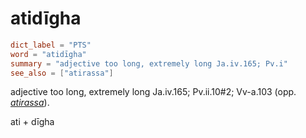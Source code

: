 # atidīgha

``` toml
dict_label = "PTS"
word = "atidīgha"
summary = "adjective too long, extremely long Ja.iv.165; Pv.i"
see_also = ["atirassa"]
```

adjective too long, extremely long Ja.iv.165; Pv.ii.10#2; Vv\-a.103 (opp. *[atirassa](atirassa.md)*).

ati \+ dīgha

